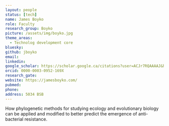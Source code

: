 ```yaml
---
layout: people
status: [tech]
name: James Boyko
role: Faculty
research_group: Boyko
picture: /assets/img/boyko.jpg
theme_areas:
  - Technolog development core
bluesky: 
github: jboyko
email: 
linkedin:
google_scholar: https://scholar.google.ca/citations?user=ACJr7RQAAAAJ&hl=en
orcid: 0000-0003-0952-169X
research_gate: 
website: https://jamesboyko.com/
pubmed: 
phone: 
address: 5034 BSB
---
```


How phylogenetic methods for studying ecology and evolutionary biology can be applied and modified to better predict the emergence of anti-bacterial resistance. 